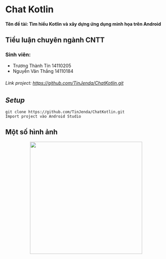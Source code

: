 # Chat Kotlin 
#### **Tên đề tài:** Tìm hiểu Kotlin và xây dựng ứng dụng minh họa trên Android
## Tiểu luận chuyên ngành CNTT 
### Sinh viên:
-  Trương Thành Tín 14110205
-  Nguyễn Văn Thắng 14110184

###### Link project: https://github.com/TinJenda/ChatKotlin.git

## ***Setup***
```
git clone https://github.com/TinJenda/ChatKotlin.git
Import project vào Android Studio 
```
## Một số hình ảnh
<p align="center">
  <img src="https://i.imgur.com/ejQe5oL.png" width="350"/>
</p>
